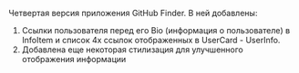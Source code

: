 Четвертая версия приложения GitHub Finder. В ней добавлены:
1) Ссылки пользователя перед его Bio (информация о пользователе) в InfoItem и список 4х ссылок отображенных в UserCard - UserInfo. 
2) Добавлена еще некоторая стилизация для улучшенного отображения информации
